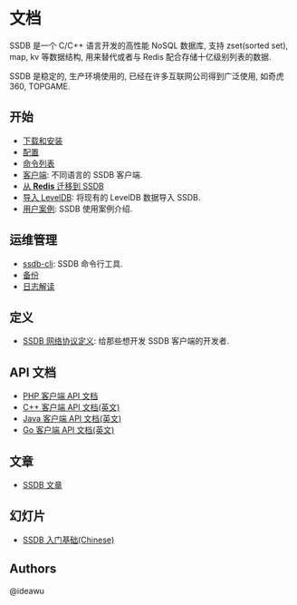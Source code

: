 # 文档

SSDB 是一个 C/C++ 语言开发的高性能 NoSQL 数据库, 支持 zset(sorted set), map, kv 等数据结构, 用来替代或者与 Redis 配合存储十亿级别列表的数据.

SSDB 是稳定的, 生产环境使用的, 已经在许多互联网公司得到广泛使用, 如奇虎 360, TOPGAME.

## 开始

* [下载和安装](./install.html)
* [配置](./config.html)
* [命令列表](./commands.html)
* [客户端](./clients.html): 不同语言的 SSDB 客户端.
* [从 __Redis__ 迁移到 SSDB](./redis-to-ssdb.html)
* [导入 LevelDB](./leveldb-import.html): 将现有的 LevelDB 数据导入 SSDB.
* [用户案例](./users.html): SSDB 使用案例介绍.

## 运维管理

* [ssdb-cli](./ssdb-cli.html): SSDB 命令行工具.
* [备份](./backup.html)
* [日志解读](./logs.html)

## 定义

* [SSDB 网络协议定义](./protocol.html): 给那些想开发 SSDB 客户端的开发者.

## API 文档

* [PHP 客户端 API 文档](./php/index.html)
* [C++ 客户端 API 文档(英文)](../cpp/index.html)
* [Java 客户端 API 文档(英文)](../java/index.html)
* [Go 客户端 API 文档(英文)](../go/index.html)

## 文章

* <a href="http://www.ideawu.net/blog/category/ssdb" target="_blank">SSDB 文章</a>

## 幻灯片

* <a href="http://ssdb.io/ssdb-get-started.pdf" target="_blank">SSDB 入门基础(Chinese)</a>

## Authors

@ideawu
